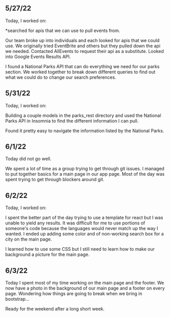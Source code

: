 ## 5/27/22

Today, I worked on:

*searched for apis that we can use to pull events from.

Our team broke up into individuals and each looked for apis that we could use. We originally tried EventBrite and others but they pulled down the api we needed. Contacted AllEvents to request their api as a substitute. Looked into Google Events Results API.

I found a National Parks API that can do everything we need for our parks section. We worked together to break down different queries to find out what we could do to change our search preferences. 

## 5/31/22

Today, I worked on:

Building a couple models in the parks_rest directory and used the National Parks API in Insomnia to find the different information I can pull.

Found it pretty easy to navigate the information listed by the National Parks.

## 6/1/22

Today did not go well.

We spent a lot of time as a group trying to get through git issues. I managed to put together basics for a main page in our app page. Most of the day was spent trying to get through blockers around git.

## 6/2/22

Today, I worked on:

I spent the better part of the day trying to use a template for react but I was unable to yield any results. It was difficult for me to use portions of someone's code because the languages would never match up the way I wanted. I ended up adding some color and of non-working search box for a city on the main page.

I learned how to use some CSS but I still need to learn how to make our background a picture for the main page.

## 6/3/22

Today I spent most of my time working on the main page and the footer. We now have a photo in the background of our main page and a footer on every page. Wondering how things are going to break when we bring in bootstrap...

Ready for the weekend after a long short week.
